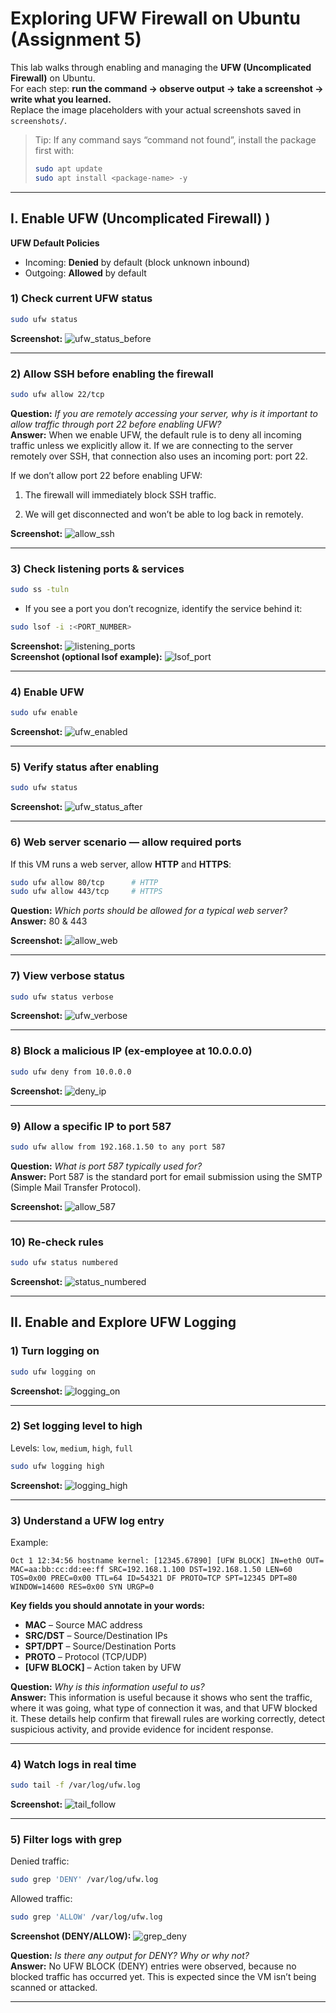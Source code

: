 # Exploring UFW Firewall on Ubuntu (Assignment 5)

This lab walks through enabling and managing the **UFW (Uncomplicated Firewall)** on Ubuntu.  
For each step: **run the command → observe output → take a screenshot → write what you learned.**  
Replace the image placeholders with your actual screenshots saved in `screenshots/`.

> Tip: If any command says “command not found”, install the package first with:
> ```bash
> sudo apt update
> sudo apt install <package-name> -y
> ```

---


## I. Enable UFW (Uncomplicated Firewall) )

**UFW Default Policies**
- Incoming: **Denied** by default (block unknown inbound)
- Outgoing: **Allowed** by default

### 1) Check current UFW status
```bash
sudo ufw status
```
**Screenshot:** ![ufw_status_before](screenshots/01_status_before.png)  

---

### 2) Allow SSH **before** enabling the firewall
```bash
sudo ufw allow 22/tcp
```
**Question:** *If you are remotely accessing your server, why is it important to allow traffic through port 22 before enabling UFW?*  
**Answer:** When we enable UFW, the default rule is to deny all incoming traffic unless we explicitly allow it. If we are connecting to the server remotely over SSH, that connection also uses an incoming port: port 22.

If we don’t allow port 22 before enabling UFW:

1. The firewall will immediately block SSH traffic.

2. We will get disconnected and won’t be able to log back in remotely.

**Screenshot:** ![allow_ssh](screenshots/02_allow_ssh.png)  

---

### 3) Check listening ports & services
```bash
sudo ss -tuln
```
- If you see a port you don’t recognize, identify the service behind it:
```bash
sudo lsof -i :<PORT_NUMBER>
```
**Screenshot:** ![listening_ports](screenshots/03_ss_tuln.png)  
**Screenshot (optional lsof example):** ![lsof_port](screenshots/03b_lsof_port.png)  

---

### 4) Enable UFW
```bash
sudo ufw enable
```
**Screenshot:** ![ufw_enabled](screenshots/04_enable.png)  

---

### 5) Verify status after enabling
```bash
sudo ufw status
```
**Screenshot:** ![ufw_status_after](screenshots/05_status_after.png)  

---

### 6) Web server scenario — allow required ports
If this VM runs a web server, allow **HTTP** and **HTTPS**:
```bash
sudo ufw allow 80/tcp      # HTTP
sudo ufw allow 443/tcp     # HTTPS
```
**Question:** *Which ports should be allowed for a typical web server?*  
**Answer:** 80 & 443

**Screenshot:** ![allow_web](screenshots/06_allow_web.png)

---

### 7) View verbose status
```bash
sudo ufw status verbose
```
**Screenshot:** ![ufw_verbose](screenshots/07_status_verbose.png)

---

### 8) Block a malicious IP (ex-employee at 10.0.0.0)
```bash
sudo ufw deny from 10.0.0.0
```
**Screenshot:** ![deny_ip](screenshots/08_deny_ip.png)

---

### 9) Allow a specific IP to port 587
```bash
sudo ufw allow from 192.168.1.50 to any port 587
```
**Question:** *What is port 587 typically used for?*  
**Answer:** Port 587 is the standard port for email submission using the SMTP (Simple Mail Transfer Protocol).

**Screenshot:** ![allow_587](screenshots/09_allow_587.png)

---

### 10) Re-check rules
```bash
sudo ufw status numbered
```
**Screenshot:** ![status_numbered](screenshots/10_status_numbered.png)  


---

## II. Enable and Explore UFW Logging

### 1) Turn logging on
```bash
sudo ufw logging on
```
**Screenshot:** ![logging_on](screenshots/11_logging_on.png)  


---

### 2) Set logging level to **high**
Levels: `low`, `medium`, `high`, `full`
```bash
sudo ufw logging high
```
**Screenshot:** ![logging_high](screenshots/12_logging_high.png)  


---

### 3) Understand a UFW log entry
Example:
```
Oct 1 12:34:56 hostname kernel: [12345.67890] [UFW BLOCK] IN=eth0 OUT= MAC=aa:bb:cc:dd:ee:ff SRC=192.168.1.100 DST=192.168.1.50 LEN=60 TOS=0x00 PREC=0x00 TTL=64 ID=54321 DF PROTO=TCP SPT=12345 DPT=80 WINDOW=14600 RES=0x00 SYN URGP=0
```
**Key fields you should annotate in your words:**
- **MAC** – Source MAC address  
- **SRC/DST** – Source/Destination IPs  
- **SPT/DPT** – Source/Destination Ports  
- **PROTO** – Protocol (TCP/UDP)  
- **[UFW BLOCK]** – Action taken by UFW  

**Question:** *Why is this information useful to us?*  
**Answer:** This information is useful because it shows who sent the traffic, where it was going, what type of connection it was, and that UFW blocked it. These details help confirm that firewall rules are working correctly, detect suspicious activity, and provide evidence for incident response.

---

### 4) Watch logs in real time
```bash
sudo tail -f /var/log/ufw.log
```
**Screenshot:** ![tail_follow](screenshots/13_tail_follow.png)


---

### 5) Filter logs with grep
Denied traffic:
```bash
sudo grep 'DENY' /var/log/ufw.log
```
Allowed traffic:
```bash
sudo grep 'ALLOW' /var/log/ufw.log
```
**Screenshot (DENY/ALLOW):** ![grep_deny](screenshots/14_grep_deny.png) 

**Question:** *Is there any output for DENY? Why or why not?*  
**Answer:** No UFW BLOCK (DENY) entries were observed, because no blocked traffic has occurred yet. This is expected since the VM isn’t being scanned or attacked.

---

